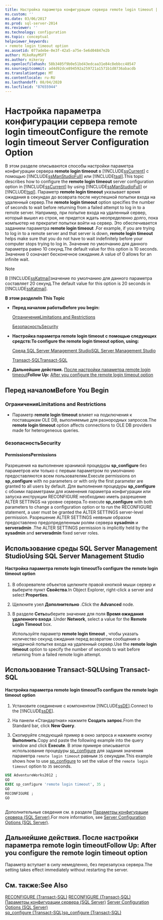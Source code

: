 ```yaml
---
title: Настройка параметра конфигурации сервера remote login timeout | Документы Майкрософт
ms.custom: ''
ms.date: 03/06/2017
ms.prod: sql-server-2014
ms.reviewer: ''
ms.technology: configuration
ms.topic: conceptual
helpviewer_keywords:
- remote login timeout option
ms.assetid: 077adebe-0e3f-42a5-a75e-5e6d04847e2b
author: MikeRayMSFT
ms.author: mikeray
ms.openlocfilehash: 58b3405f9b0e51bd43edcaa31e84c8ebbcc48547
ms.sourcegitcommit: ad4d92dce894592a259721a1571b1d8736abacdb
ms.translationtype: MT
ms.contentlocale: ru-RU
ms.lasthandoff: 08/04/2020
ms.locfileid: "87655944"
---
```

# <a name="configure-the-remote-login-timeout-server-configuration-option"></a><span data-ttu-id="69c03-102">Настройка параметра конфигурации сервера remote login timeout</span><span class="sxs-lookup"><span data-stu-id="69c03-102">Configure the remote login timeout Server Configuration Option</span></span>
  <span data-ttu-id="69c03-103">В этом разделе описываются способы настройки параметра конфигурации сервера **remote login timeout** в [!INCLUDE[ssCurrent](../../includes/sscurrent-md.md)] с помощью [!INCLUDE[ssManStudioFull](../../includes/ssmanstudiofull-md.md)] или [!INCLUDE[tsql](../../includes/tsql-md.md)].</span><span class="sxs-lookup"><span data-stu-id="69c03-103">This topic describes how to configure the **remote login timeout** server configuration option in [!INCLUDE[ssCurrent](../../includes/sscurrent-md.md)] by using [!INCLUDE[ssManStudioFull](../../includes/ssmanstudiofull-md.md)] or [!INCLUDE[tsql](../../includes/tsql-md.md)].</span></span> <span data-ttu-id="69c03-104">Параметр **remote login timeout** указывает время ожидания в секундах до возврата после неуспешной попытки входа на удаленный сервер.</span><span class="sxs-lookup"><span data-stu-id="69c03-104">The **remote login timeout** option specifies the number of seconds to wait before returning from a failed attempt to log in to a remote server.</span></span> <span data-ttu-id="69c03-105">Например, при попытке входа на удаленный сервер, который вышел из строя, не придется ждать неопределенно долго, пока компьютер не прекратит попытки войти на сервер. Это обеспечивается заданием параметра **remote login timeout** .</span><span class="sxs-lookup"><span data-stu-id="69c03-105">For example, if you are trying to log in to a remote server and that server is down, **remote login timeout** helps make sure that you do not have to wait indefinitely before your computer stops trying to log in.</span></span> <span data-ttu-id="69c03-106">Значение по умолчанию для данного параметра равно 10 секунд.</span><span class="sxs-lookup"><span data-stu-id="69c03-106">The default value for this option is 10 seconds.</span></span> <span data-ttu-id="69c03-107">Значение 0 означает бесконечное ожидание.</span><span class="sxs-lookup"><span data-stu-id="69c03-107">A value of 0 allows for an infinite wait.</span></span>  
  
> [!NOTE]  
>  <span data-ttu-id="69c03-108">В [!INCLUDE[ssKatmai](../../includes/sskatmai-md.md)]значение по умолчанию для данного параметра составляет 20 секунд.</span><span class="sxs-lookup"><span data-stu-id="69c03-108">The default value for this option is 20 seconds in [!INCLUDE[ssKatmai](../../includes/sskatmai-md.md)].</span></span>  
  
 <span data-ttu-id="69c03-109">**В этом разделе**</span><span class="sxs-lookup"><span data-stu-id="69c03-109">**In This Topic**</span></span>  
  
-   <span data-ttu-id="69c03-110">**Перед началом работы**</span><span class="sxs-lookup"><span data-stu-id="69c03-110">**Before you begin:**</span></span>  
  
     [<span data-ttu-id="69c03-111">Ограничения</span><span class="sxs-lookup"><span data-stu-id="69c03-111">Limitations and Restrictions</span></span>](#Restrictions)  
  
     [<span data-ttu-id="69c03-112">Безопасность</span><span class="sxs-lookup"><span data-stu-id="69c03-112">Security</span></span>](#Security)  
  
-   <span data-ttu-id="69c03-113">**Настройка параметра remote login timeout с помощью следующих средств:**</span><span class="sxs-lookup"><span data-stu-id="69c03-113">**To configure the remote login timeout option, using:**</span></span>  
  
     [<span data-ttu-id="69c03-114">Среда SQL Server Management Studio</span><span class="sxs-lookup"><span data-stu-id="69c03-114">SQL Server Management Studio</span></span>](#SSMSProcedure)  
  
     [<span data-ttu-id="69c03-115">Transact-SQL</span><span class="sxs-lookup"><span data-stu-id="69c03-115">Transact-SQL</span></span>](#TsqlProcedure)  
  
-   <span data-ttu-id="69c03-116">**Дальнейшие действия.**  [После настройки параметра remote login timeout](#FollowUp)</span><span class="sxs-lookup"><span data-stu-id="69c03-116">**Follow Up:**  [After you configure the remote login timeout option](#FollowUp)</span></span>  
  
##  <a name="before-you-begin"></a><a name="BeforeYouBegin"></a> <span data-ttu-id="69c03-117">Перед началом</span><span class="sxs-lookup"><span data-stu-id="69c03-117">Before You Begin</span></span>  
  
###  <a name="limitations-and-restrictions"></a><a name="Restrictions"></a> <span data-ttu-id="69c03-118">Ограничения</span><span class="sxs-lookup"><span data-stu-id="69c03-118">Limitations and Restrictions</span></span>  
  
-   <span data-ttu-id="69c03-119">Параметр **remote login timeout** влияет на подключения к поставщикам OLE DB, выполняемые для разнородных запросов.</span><span class="sxs-lookup"><span data-stu-id="69c03-119">The **remote login timeout** option affects connections to OLE DB providers made for heterogeneous queries.</span></span>  
  
###  <a name="security"></a><a name="Security"></a> <span data-ttu-id="69c03-120">безопасность</span><span class="sxs-lookup"><span data-stu-id="69c03-120">Security</span></span>  
  
####  <a name="permissions"></a><a name="Permissions"></a> <span data-ttu-id="69c03-121">Permissions</span><span class="sxs-lookup"><span data-stu-id="69c03-121">Permissions</span></span>  
 <span data-ttu-id="69c03-122">Разрешения на выполнение хранимой процедуры **sp_configure** без параметров или только с первым параметром по умолчанию предоставляются всем пользователям.</span><span class="sxs-lookup"><span data-stu-id="69c03-122">Execute permissions on **sp_configure** with no parameters or with only the first parameter are granted to all users by default.</span></span> <span data-ttu-id="69c03-123">Для выполнения процедуры **sp_configure** с обоими параметрами для изменения параметра конфигурации или запуска инструкции RECONFIGURE необходимо иметь разрешение ALTER SETTINGS на уровне сервера.</span><span class="sxs-lookup"><span data-stu-id="69c03-123">To execute **sp_configure** with both parameters to change a configuration option or to run the RECONFIGURE statement, a user must be granted the ALTER SETTINGS server-level permission.</span></span> <span data-ttu-id="69c03-124">Разрешение ALTER SETTINGS неявным образом предоставлено предопределенным ролям сервера **sysadmin** и **serveradmin** .</span><span class="sxs-lookup"><span data-stu-id="69c03-124">The ALTER SETTINGS permission is implicitly held by the **sysadmin** and **serveradmin** fixed server roles.</span></span>  
  
##  <a name="using-sql-server-management-studio"></a><a name="SSMSProcedure"></a> <span data-ttu-id="69c03-125">Использование среды SQL Server Management Studio</span><span class="sxs-lookup"><span data-stu-id="69c03-125">Using SQL Server Management Studio</span></span>  
  
#### <a name="to-configure-the-remote-login-timeout-option"></a><span data-ttu-id="69c03-126">Настройка параметра remote login timeout</span><span class="sxs-lookup"><span data-stu-id="69c03-126">To configure the remote login timeout option</span></span>  
  
1.  <span data-ttu-id="69c03-127">В обозревателе объектов щелкните правой кнопкой мыши сервер и выберите пункт **Свойства**.</span><span class="sxs-lookup"><span data-stu-id="69c03-127">In Object Explorer, right-click a server and select **Properties**.</span></span>  
  
2.  <span data-ttu-id="69c03-128">Щелкните узел **Дополнительно** .</span><span class="sxs-lookup"><span data-stu-id="69c03-128">Click the **Advanced** node.</span></span>  
  
3.  <span data-ttu-id="69c03-129">В разделе **Сеть**выберите значение для поля **Время ожидания удаленного входа** .</span><span class="sxs-lookup"><span data-stu-id="69c03-129">Under **Network**, select a value for the **Remote Login Timeout** box.</span></span>  
  
     <span data-ttu-id="69c03-130">Используйте параметр **remote login timeout** , чтобы указать количество секунд ожидания перед возвратом сообщения о неудачной попытке входа на удаленный сервер.</span><span class="sxs-lookup"><span data-stu-id="69c03-130">Use the **remote login timeout** option to specify the number of seconds to wait before returning from a failed remote login attempt.</span></span>  
  
##  <a name="using-transact-sql"></a><a name="TsqlProcedure"></a> <span data-ttu-id="69c03-131">Использование Transact-SQL</span><span class="sxs-lookup"><span data-stu-id="69c03-131">Using Transact-SQL</span></span>  
  
#### <a name="to-configure-the-remote-login-timeout-option"></a><span data-ttu-id="69c03-132">Настройка параметра remote login timeout</span><span class="sxs-lookup"><span data-stu-id="69c03-132">To configure the remote login timeout option</span></span>  
  
1.  <span data-ttu-id="69c03-133">Установите соединение с компонентом [!INCLUDE[ssDE](../../includes/ssde-md.md)].</span><span class="sxs-lookup"><span data-stu-id="69c03-133">Connect to the [!INCLUDE[ssDE](../../includes/ssde-md.md)].</span></span>  
  
2.  <span data-ttu-id="69c03-134">На панели «Стандартная» нажмите **Создать запрос**.</span><span class="sxs-lookup"><span data-stu-id="69c03-134">From the Standard bar, click **New Query**.</span></span>  
  
3.  <span data-ttu-id="69c03-135">Скопируйте следующий пример в окно запроса и нажмите кнопку **Выполнить**.</span><span class="sxs-lookup"><span data-stu-id="69c03-135">Copy and paste the following example into the query window and click **Execute**.</span></span> <span data-ttu-id="69c03-136">В этом примере описывается использование процедуры [sp_configure](/sql/relational-databases/system-stored-procedures/sp-configure-transact-sql) для задания значения параметра `remote login timeout` равным `35` секундам.</span><span class="sxs-lookup"><span data-stu-id="69c03-136">This example shows how to use [sp_configure](/sql/relational-databases/system-stored-procedures/sp-configure-transact-sql) to set the value of the `remote login timeout` option to `35` seconds.</span></span>  
  
```sql  
USE AdventureWorks2012 ;  
GO  
EXEC sp_configure 'remote login timeout', 35 ;  
GO  
RECONFIGURE ;  
GO  
  
```  
  
 <span data-ttu-id="69c03-137">Дополнительные сведения см. в разделе [Параметры конфигурации сервера (SQL Server)](server-configuration-options-sql-server.md).</span><span class="sxs-lookup"><span data-stu-id="69c03-137">For more information, see [Server Configuration Options &#40;SQL Server&#41;](server-configuration-options-sql-server.md).</span></span>  
  
##  <a name="follow-up-after-you-configure-the-remote-login-timeout-option"></a><a name="FollowUp"></a> <span data-ttu-id="69c03-138">Дальнейшие действия. После настройки параметра remote login timeout</span><span class="sxs-lookup"><span data-stu-id="69c03-138">Follow Up: After you configure the remote login timeout option</span></span>  
 <span data-ttu-id="69c03-139">Параметр вступает в силу немедленно, без перезапуска сервера.</span><span class="sxs-lookup"><span data-stu-id="69c03-139">The setting takes effect immediately without restarting the server.</span></span>  
  
## <a name="see-also"></a><span data-ttu-id="69c03-140">См. также:</span><span class="sxs-lookup"><span data-stu-id="69c03-140">See Also</span></span>  
 <span data-ttu-id="69c03-141">[RECONFIGURE (Transact-SQL)](/sql/t-sql/language-elements/reconfigure-transact-sql) </span><span class="sxs-lookup"><span data-stu-id="69c03-141">[RECONFIGURE &#40;Transact-SQL&#41;](/sql/t-sql/language-elements/reconfigure-transact-sql) </span></span>  
 <span data-ttu-id="69c03-142">[Параметры конфигурации сервера (SQL Server)](server-configuration-options-sql-server.md) </span><span class="sxs-lookup"><span data-stu-id="69c03-142">[Server Configuration Options &#40;SQL Server&#41;](server-configuration-options-sql-server.md) </span></span>  
 [<span data-ttu-id="69c03-143">sp_configure (Transact-SQL)</span><span class="sxs-lookup"><span data-stu-id="69c03-143">sp_configure &#40;Transact-SQL&#41;</span></span>](/sql/relational-databases/system-stored-procedures/sp-configure-transact-sql)  
  
  
